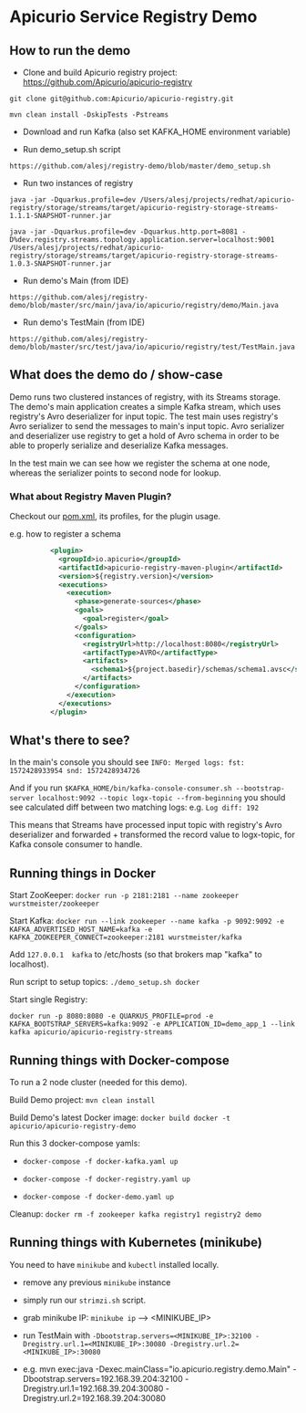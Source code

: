 # Apicurio Service Registry Demo

## How to run the demo

* Clone and build Apicurio registry project: https://github.com/Apicurio/apicurio-registry

`git clone git@github.com:Apicurio/apicurio-registry.git`

`mvn clean install -DskipTests -Pstreams`

* Download and run Kafka (also set KAFKA_HOME environment variable)

* Run demo_setup.sh script

`https://github.com/alesj/registry-demo/blob/master/demo_setup.sh`

* Run two instances of registry

`java -jar -Dquarkus.profile=dev /Users/alesj/projects/redhat/apicurio-registry/storage/streams/target/apicurio-registry-storage-streams-1.1.1-SNAPSHOT-runner.jar`

`java -jar -Dquarkus.profile=dev -Dquarkus.http.port=8081 -D%dev.registry.streams.topology.application.server=localhost:9001 /Users/alesj/projects/redhat/apicurio-registry/storage/streams/target/apicurio-registry-storage-streams-1.0.3-SNAPSHOT-runner.jar`

* Run demo's Main (from IDE)

`https://github.com/alesj/registry-demo/blob/master/src/main/java/io/apicurio/registry/demo/Main.java`

* Run demo's TestMain (from IDE)

`https://github.com/alesj/registry-demo/blob/master/src/test/java/io/apicurio/registry/test/TestMain.java`

## What does the demo do / show-case

Demo runs two clustered instances of registry, with its Streams storage. 
The demo's main application creates a simple Kafka stream, which uses registry's Avro deserializer for input topic.
The test main uses registry's Avro serializer to send the messages to main's input topic.
Avro serializer and deserializer use registry to get a hold of Avro schema in order to be able to properly serialize and deserialize Kafka messages. 

In the test main we can see how we register the schema at one node, 
whereas the serializer points to second node for lookup.

### What about Registry Maven Plugin?

Checkout our [pom.xml](https://github.com/Apicurio/apicurio-registry-demo/blob/master/pom.xml), its profiles, for the plugin usage.

e.g. how to register a schema

```xml
          <plugin>
            <groupId>io.apicurio</groupId>
            <artifactId>apicurio-registry-maven-plugin</artifactId>
            <version>${registry.version}</version>
            <executions>
              <execution>
                <phase>generate-sources</phase>
                <goals>
                  <goal>register</goal>
                </goals>
                <configuration>
                  <registryUrl>http://localhost:8080</registryUrl>
                  <artifactType>AVRO</artifactType>
                  <artifacts>
                    <schema1>${project.basedir}/schemas/schema1.avsc</schema1>
                  </artifacts>
                </configuration>
              </execution>
            </executions>
          </plugin>
```

## What's there to see?

In the main's console you should see `INFO: Merged logs: fst: 1572428933954 snd: 1572428934726`

And if you run `$KAFKA_HOME/bin/kafka-console-consumer.sh --bootstrap-server localhost:9092 --topic logx-topic --from-beginning`
you should see calculated diff between two matching logs: e.g. `Log diff: 192`

This means that Streams have processed input topic with registry's Avro deserializer and forwarded + transformed the record value to logx-topic, for Kafka console consumer to handle.

## Running things in Docker

Start ZooKeeper: `docker run -p 2181:2181 --name zookeeper wurstmeister/zookeeper`

Start Kafka: `docker run --link zookeeper --name kafka -p 9092:9092 -e KAFKA_ADVERTISED_HOST_NAME=kafka -e KAFKA_ZOOKEEPER_CONNECT=zookeeper:2181 wurstmeister/kafka`

Add `127.0.0.1  kafka` to /etc/hosts (so that brokers map "kafka" to localhost).

Run script to setup topics: `./demo_setup.sh docker`

Start single Registry: 

`docker run -p 8080:8080 -e QUARKUS_PROFILE=prod -e KAFKA_BOOTSTRAP_SERVERS=kafka:9092 -e APPLICATION_ID=demo_app_1 --link kafka apicurio/apicurio-registry-streams`

## Running things with Docker-compose

To run a 2 node cluster (needed for this demo).

Build Demo project: `mvn clean install`

Build Demo's latest Docker image: `docker build docker -t apicurio/apicurio-registry-demo` 

Run this 3 docker-compose yamls:

* `docker-compose -f docker-kafka.yaml up`

* `docker-compose -f docker-registry.yaml up`

* `docker-compose -f docker-demo.yaml up`

Cleanup: `docker rm -f zookeeper kafka registry1 registry2 demo`

## Running things with Kubernetes (minikube)

You need to have `minikube` and `kubectl` installed locally. 

* remove any previous `minikube` instance

* simply run our `strimzi.sh` script.

* grab minikube IP: `minikube ip` --> <MINIKUBE_IP>

* run TestMain with `-Dbootstrap.servers=<MINIKUBE_IP>:32100 -Dregistry.url.1=<MINIKUBE_IP>:30080 -Dregistry.url.2=<MINIKUBE_IP>:30080`
* e.g. mvn exec:java -Dexec.mainClass="io.apicurio.registry.demo.Main" -Dbootstrap.servers=192.168.39.204:32100 -Dregistry.url.1=192.168.39.204:30080 -Dregistry.url.2=192.168.39.204:30080
